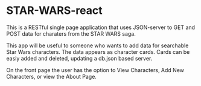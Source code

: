 # STAR-WARS-react
This is a RESTful single page application that uses JSON-server to GET and POST data for charaters from the STAR WARS saga. 

This app will be useful to someone who wants to add data for searchable Star Wars characters. The data appears as character cards. Cards can be easiy added and deleted, updating a db.json based server. 

On the front page the user has the option to View Characters, Add New Characters, or view the About Page. 
